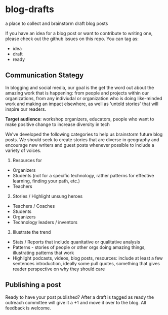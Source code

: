 # blog-drafts
a place to collect and brainstorm draft blog posts

If you have an idea for a blog post or want to contribute to writing one, please check out the github issues on this repo. You can tag as:

* idea
* draft
* ready

## Communication Stategy
In blogging and social media, our goal is the get the word out about the amazing work that is happening: from people and projects within our organizations, from any indiviudal or organization who is doing like-minded work and making an impact elsewhere, as well as 'untold stories' that will inspire our readers.

**Target audience**: workshop organizers, educators, people who want to make positive change to increase diversity in tech

We've developed the following categories to help us brainstorm future blog posts.  We should seek to create stories that are diverse in geography and encourage new writers and guest posts whenever possible to include a variety of voices.

1. Resources for
  * Organizers
  * Students (not for a specific technology, rather patterns for effective learning, finding your path, etc.)
  * Teachers
2. Stories / Highlight unsung heroes
  * Teachers / Coaches
  * Students
  * Organizers
  * Technology leaders / inventors
3. Illustrate the trend
  * Stats / Reports that include quanitative or qualitative analysis
  * Patterns - stories of people or other orgs doing amazing things, illustrating patterns that work
  * Highlight podcasts, videos, blog posts, resources: include at least a few sentences introduction, ideally some pull quotes, something that gives reader perspective on why they should care

## Publishing a post

Ready to have your post published?  After a draft is tagged as ready the outreach committee will give it a +1 and move it over to the blog.  All feedback is welcome. 
